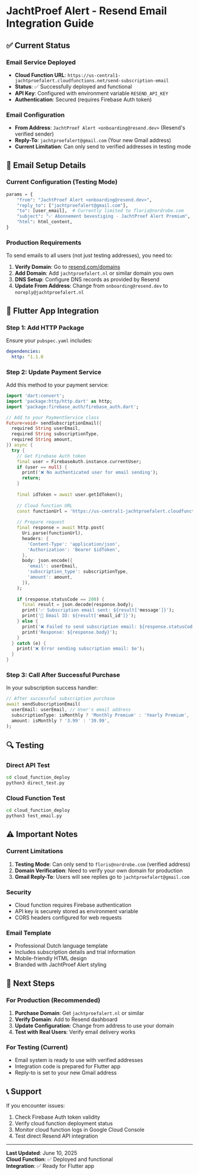 # JachtProef Alert - Resend Email Integration Guide

## ✅ Current Status

### Email Service Deployed
- **Cloud Function URL**: `https://us-central1-jachtproefalert.cloudfunctions.net/send-subscription-email`
- **Status**: ✅ Successfully deployed and functional
- **API Key**: Configured with environment variable `RESEND_API_KEY`
- **Authentication**: Secured (requires Firebase Auth token)

### Email Configuration
- **From Address**: `JachtProef Alert <onboarding@resend.dev>` (Resend's verified sender)
- **Reply-To**: `jachtproefalert@gmail.com` (Your new Gmail address)
- **Current Limitation**: Can only send to verified addresses in testing mode

## 🔧 Email Setup Details

### Current Configuration (Testing Mode)
```python
params = {
    "from": "JachtProef Alert <onboarding@resend.dev>",
    "reply_to": ["jachtproefalert@gmail.com"],
    "to": [user_email],  # Currently limited to floris@nordrobe.com
    "subject": "✅ Abonnement bevestiging - JachtProef Alert Premium",
    "html": html_content,
}
```

### Production Requirements
To send emails to all users (not just testing addresses), you need to:

1. **Verify Domain**: Go to [resend.com/domains](https://resend.com/domains)
2. **Add Domain**: Add `jachtproefalert.nl` or similar domain you own
3. **DNS Setup**: Configure DNS records as provided by Resend
4. **Update From Address**: Change from `onboarding@resend.dev` to `noreply@jachtproefalert.nl`

## 📱 Flutter App Integration

### Step 1: Add HTTP Package
Ensure your `pubspec.yaml` includes:
```yaml
dependencies:
  http: ^1.1.0
```

### Step 2: Update Payment Service
Add this method to your payment service:

```dart
import 'dart:convert';
import 'package:http/http.dart' as http;
import 'package:firebase_auth/firebase_auth.dart';

// Add to your PaymentService class
Future<void> sendSubscriptionEmail({
  required String userEmail,
  required String subscriptionType,
  required String amount,
}) async {
  try {
    // Get Firebase Auth token
    final user = FirebaseAuth.instance.currentUser;
    if (user == null) {
      print('❌ No authenticated user for email sending');
      return;
    }
    
    final idToken = await user.getIdToken();
    
    // Cloud function URL
    const functionUrl = 'https://us-central1-jachtproefalert.cloudfunctions.net/send-subscription-email';
    
    // Prepare request
    final response = await http.post(
      Uri.parse(functionUrl),
      headers: {
        'Content-Type': 'application/json',
        'Authorization': 'Bearer $idToken',
      },
      body: json.encode({
        'email': userEmail,
        'subscription_type': subscriptionType,
        'amount': amount,
      }),
    );
    
    if (response.statusCode == 200) {
      final result = json.decode(response.body);
      print('✅ Subscription email sent: ${result['message']}');
      print('📧 Email ID: ${result['email_id']}');
    } else {
      print('❌ Failed to send subscription email: ${response.statusCode}');
      print('Response: ${response.body}');
    }
  } catch (e) {
    print('❌ Error sending subscription email: $e');
  }
}
```

### Step 3: Call After Successful Purchase
In your subscription success handler:

```dart
// After successful subscription purchase
await sendSubscriptionEmail(
  userEmail: userEmail, // User's email address
  subscriptionType: isMonthly ? 'Monthly Premium' : 'Yearly Premium',
  amount: isMonthly ? '3.99' : '39.99',
);
```

## 🔍 Testing

### Direct API Test
```bash
cd cloud_function_deploy
python3 direct_test.py
```

### Cloud Function Test
```bash
cd cloud_function_deploy
python3 test_email.py
```

## ⚠️ Important Notes

### Current Limitations
1. **Testing Mode**: Can only send to `floris@nordrobe.com` (verified address)
2. **Domain Verification**: Need to verify your own domain for production
3. **Gmail Reply-To**: Users will see replies go to `jachtproefalert@gmail.com`

### Security
- Cloud function requires Firebase authentication
- API key is securely stored as environment variable
- CORS headers configured for web requests

### Email Template
- Professional Dutch language template
- Includes subscription details and trial information
- Mobile-friendly HTML design
- Branded with JachtProef Alert styling

## 🚀 Next Steps

### For Production (Recommended)
1. **Purchase Domain**: Get `jachtproefalert.nl` or similar
2. **Verify Domain**: Add to Resend dashboard
3. **Update Configuration**: Change from address to use your domain
4. **Test with Real Users**: Verify email delivery works

### For Testing (Current)
- Email system is ready to use with verified addresses
- Integration code is prepared for Flutter app
- Reply-to is set to your new Gmail address

## 📞 Support

If you encounter issues:
1. Check Firebase Auth token validity
2. Verify cloud function deployment status
3. Monitor cloud function logs in Google Cloud Console
4. Test direct Resend API integration

---

**Last Updated**: June 10, 2025  
**Cloud Function**: ✅ Deployed and functional  
**Integration**: ✅ Ready for Flutter app 